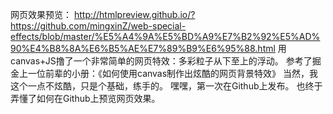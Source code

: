 网页效果预览：
http://htmlpreview.github.io/?https://github.com/mingxinZ/web-special-effects/blob/master/%E5%A4%9A%E5%BD%A9%E7%B2%92%E5%AD%90%E4%B8%8A%E6%B5%AE%E7%89%B9%E6%95%88.html
用canvas+JS撸了一个非常简单的网页特效：多彩粒子从下至上的浮动。
参考了掘金上一位前辈的小册：《如何使用canvas制作出炫酷的网页背景特效》
当然，我这个一点不炫酷，只是个基础，练手的。
嘿嘿，第一次在Github上发布。
也终于弄懂了如何在Github上预览网页效果。
    
    

